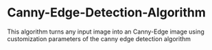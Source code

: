 # Canny-Edge-Detection-Algorithm
This algorithm turns any input image into an Canny-Edge image using customization parameters of the canny edge detection algorithm
